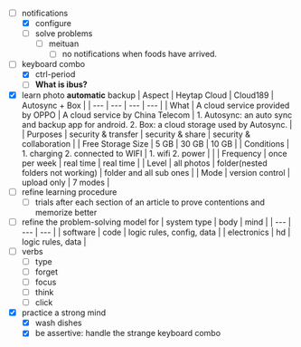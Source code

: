 - [ ] notifications
	- [x] configure
	- [ ] solve problems
		- [ ] meituan
			- [ ] no notifications when foods have arrived. 
- [ ] keyboard combo
	- [x] ctrl-period
	- [ ] **What is ibus?**
- [x] learn photo **automatic** backup
	| Aspect | Heytap Cloud | Cloud189 | Autosync + Box |
	| --- | --- | --- | --- |
	| What | A cloud service provided by OPPO | A cloud service by China Telecom | 1. Autosync: an auto sync and backup app for android. 2. Box: a cloud storage used by Autosync. |
	| Purposes | security & transfer | security & share | security & collaboration |
	| Free Storage Size | 5 GB | 30 GB | 10 GB |
	| Conditions | 1. charging 2. connected to WIFI | 1. wifi 2. power | |
	| Frequency | once per week | real time | real time |
	| Level | all photos | folder(nested folders not working) | folder and all sub ones |
	| Mode | version control | upload only | 7 modes |
- [ ] refine learning procedure
	- [ ] trials after each section of an article to prove contentions and memorize better
- [ ] refine the problem-solving model for 
	| system type | body | mind |
	| --- | --- | --- |
	| software | code | logic rules, config, data |
	| electronics | hd | logic rules, data |
- [ ] verbs
	- [ ] type
	- [ ] forget
	- [ ] focus
	- [ ] think
	- [ ] click
- [x] practice a strong mind
	- [x] wash dishes
	- [x] be assertive: handle the strange keyboard combo
<!--stackedit_data:
eyJoaXN0b3J5IjpbLTIxMjA1Mjc5MDRdfQ==
-->